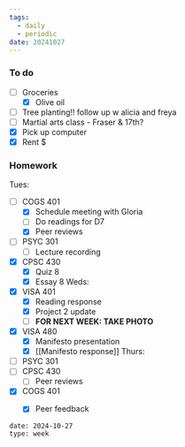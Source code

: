 ```yaml
---
tags:
  - daily
  - periodic
date: 20241027
---
```


### To do 
- [ ] Groceries
	- [x] Olive oil
- [ ] Tree planting!! follow up w alicia and freya
- [ ] Martial arts class - Fraser & 17th? 
- [x] Pick up computer
- [x] Rent $

### Homework
Tues:
- [ ] COGS 401 
	- [x] Schedule meeting with Gloria
	- [ ] Do readings for D7
	- [x] Peer reviews
- [ ] PSYC 301
	- [ ] Lecture recording
- [x] CPSC 430
	- [x] Quiz 8
	- [x] Essay 8
Weds:
- [x] VISA 401
	- [x] Reading response
	- [x] Project 2 update
	- [ ] **FOR NEXT WEEK: TAKE PHOTO**
- [x] VISA 480
	- [X] Manifesto presentation
	- [x] [[Manifesto response]]
Thurs:
- [ ] PSYC 301
- [ ] CPSC 430
	- [ ] Peer reviews
- [X] COGS 401
	- [x] Peer feedback


```gEvent
date: 2024-10-27
type: week
```
